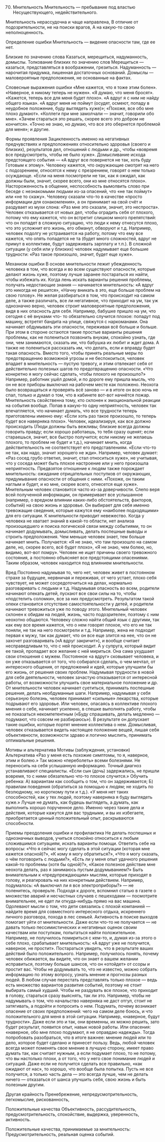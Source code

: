 ﻿70. Мнительность
Мнительность — пребывание под властью 
Несуществующего, недействительного.

Мнительность нерассудочна и чаще направлена, 
В отличие от подозрительности, не на поиски врагов, 
А на какую-то свою неполноценность.

Определение ошибки
Мнительность — видение опасности там, где ее нет.

Близкие по значению слова
Казаться, мерещиться, надуманность, домыслы.
Толкование близких по значению слов
Мерещиться — казаться, представляться в воображении, грезиться.
Надуманность — нарочитая придумка, лишенная достаточных оснований.
Домыслы — маловероятные предположения, не основанные на фактах.

Словесные выражения ошибки
«Мне кажется, что я тоже этим болен».
«Наверное, я никому теперь не нужен».
«Я думаю, что меня бросят».
«Кажется, теперь все для меня будет плохо».
«А вдруг я с ним не найду общего языка».
«А вдруг меня не поймут (осудят, осмеют, попаду в неудобное положение, буду выглядеть хуже)»; «Похоже, все обо мне плохо думают».
«Коллеги при мне замолчали — значит, говорили обо мне».
«Зачем стараться это решать, скорее всего это добром не кончится».
«Точно не знаю, но думаю, что все это обернется проблемой для меня»; и другие.

Формы проявления
Зацикленность именно на негативных предчувствиях и предположениях относительно здоровья (своего и близких), результатов дел, отношений с людьми и др., чтобы «вовремя все предусмотреть, чтобы не было хуже».
Домысливание исхода предстоящего события — «А вдруг все повернется не так, хоть буду
Готовым к этому».
Человеку кажется, что окружающие смотрят на него с подозрением, относятся к нему с презрением, говорят о нем только осуждающе. «Если на меня посмотрели не так, как я ожидал, как должны были, значит, скорее всего, они ко мне относятся плохо».
Настороженность в общении, неспособность вымолвить слово при беседе с незнакомыми людьми из-за опасений, что «не так поймут» или «не то скажу».
Человеку сказали что-то в качестве «просто информации для ознакомления», а он принимает на свой счёт и раздувает из мухи слона: «Раз мне это сказали, значит, это неспроста».
Человек отказывается от новых дел, чтобы оградить себя от плохого, потому что ему кажется, что он встретит слишком много препятствий: что он попадет в сложную ситуацию, что люди к нему отнесутся плохо, что это усложнит его жизнь, его обманут, обворуют и т.д. Например, человек подолгу не устраивается на работу, потому что ему все кажется, что опять попадется не та (будет много сложностей, вдруг не примут в коллективе, будут задерживать зарплату и т.п.).
В сложной ситуации (у себя или у близких) человек надумывает еще большие трудности: «Раз такое произошло, значит, будет еще хуже».

Механизм ошибки
В основе мнительности лежит убежденность человека в том, что всегда и во всем существуют опасности, которые делают жизнь хуже, поэтому лучше заранее постараться их найти, чтобы избежать их.
Когда лень искать варианты решения проблемы, получать недостающие знания — начинается мнительность: «А вдруг это никогда не решится», «Начну вникать в это, еще больше проблем на свою голову».
Не желая разбираться в том, что происходит на самом деле, а также различать, все ли негативное, что приходит на ум, так уж однозначно верно, человек строит маловероятные предположения, видя в них опасность для себя. Например, бабушке пришло на ум, что сегодня с её внуками что- то обязательно случится плохое: попадут под машину, встретят бандита на улице, свяжутся с наркоманами. Она начинает обдумывать эти опасности, переживая всё больше и больше. При этом в стороне остаются такие простые варианты решения проблемы, как не полениться позвонить внукам, спокойно узнать, где они, чем занимаются, сказать им, что бабушка их любит и ждет дома. А также не полениться рассказать им, что делать, если и вправду будет такая опасность.
Вместо того, чтобы принять реальные меры по предотвращению возможной угрозы и не беспокоиться, человек впадает в мнительность — пустую тревогу, и этим отвлекает себя от действительно полезных шагов по предотвращению опасности. «Что конкретно я могу сейчас сделать, чтобы плохого не произошло?» Например, работник ушёл домой, и по дороге ему пришла мысль, что он не все приборы выключил на рабочем месте как положено. Неохота было возвращаться и проверять всё заново — и в итоге он всю ночь не спал, только и думал о том, что в кабинете вот-вот начнётся пожар.
Мнительность свойственна тому, кто склонен к эмоциональной реакции на события вообще. Попав в какую-то одну неприятность, человек так впечатляется, что начинает думать, что все трудности теперь приготовлены именно ему: «Если хоть раз такое произошло, то теперь будет все наверняка плохо».
Человек, идеализируя, как все должно происходить (Люди должны быть вежливы; близкие всегда должны говорить правду; если хорошо работаешь, то тебя сразу оценят; если стараешься, значит, все быстро получится; если никому не желаешь плохого, то проблем не будет и т.д.), начинает мнить, когда действительность не соответствует его представлениям. «Если что-то не так, как надо, значит хорошего не жди». Например, человек думает: «Раз сосед грубо ответил, значит, стал относиться хуже», не учитывая, что у соседа может быть плохое настроение или у него произошла неприятность.
Предвзятое отношение к людям также порождает мнительность: ожидание отрицательных поступков от окружающих, придумывание опасности от общения с ними. «Похоже, он таким наглым и будет, и ко мне, скорее всего, отнесется еще хуже».
Мнительным человек становится часто из-за доверчивости. Слепо веря всей полученной информации, он примеривает все услышанное (например, о вредном влиянии каких-либо обстоятельств, факторов, событий) на свою жизнь и здоровье. Он выбирает для себя именно тревожащие сведения, которые кажутся ему «наиболее подходящими» для его ситуации.
К мнительности приводит невежество. Когда у человека не хватает знаний в какой-то области, нет анализа произошедшего и поиска логической связи между событиями, то он начинает додумывать, домысливать, делать поспешные выводы и строить предположения. Чем меньше человек знает, тем больше начинает мнить. Получается: «Я не знаю, что там произошло на самом деле, но, скорее всего, всё будет плохо», «Я не знаю, чем болею, но, видимо, вот-вот помру».
Человек не ищет причины своего тревожного состояния, а постоянно объясняет все предстоящими опасениями. Таким образом, человек находится под влиянием мнительности.

Вред
Постоянно надумывая то, чего нет, человек живет в постоянном страхе за будущее, нервничая и переживая, от чего устает, плохо себя чувствует, не может сосредоточиться на делах, нормально разговаривать с людьми и т.д.
Надумывая опасность во всем, родители начинают опекать детей, пускают все свои силы на то, чтобы «подстелить соломки», все за них предусмотреть. Результатом такой опеки становится отсутствие самостоятельности у детей, и родители начинают тревожиться уже по поводу этого.
Мнительный человек склонен к обидам на людей, жизнь, часто подозрителен, поэтому с ним неохотно общаются. Человеку сложно найти общий язык с другими, так как ему все время кажется, что о нем говорят плохое, что его не так поняли, не так на него посмотрели и т.д. Например, жена не подходит первая к мужу, так как думает, что он все еще злится на нее, что он не захочет разговаривать («А вдруг закричит»), и вообще считает несправедливым то, что с ней происходит. А у супруга, который видит ее такой, пропадает все желание с ней мириться. Она сама ухудшает свои отношения с мужем.
Постоянное «а вдруг» сковывает человека, и он уже отказывается от того, что собирался сделать, о чем мечтал, от интересного общения, от предложений и идей, которые улучшили бы его жизнь, от решения своих проблем.
Надумывая трудности в новой для себя деятельности, человек зачастую отказывается от интересной работы, от возможности улучшить свое материальное положение и др.
От мнительности человек начинает суетиться, принимать поспешные решения, делать необдуманные шаги. Например, надумывая у себя серьезную болезнь, человек принимает «сильные» лекарства, которые подрывают его здоровье. Или человек, опасаясь в коллективе плохого мнения о себе, начинает усиленно, в спешке выполнять работу, чтобы не показаться некомпетентным («Буду спрашивать, делать медленно — подумают, что совсем не разбираюсь»). В результате он допускает такие ошибки, которые портят мнение коллектива о нем.
Домысливая, человек отказывается видеть настоящее положение вещей, лишая себя объективности, возможности здраво и логично мыслить, принимать оптимальные решения.

Мотивы и альтернатива
Мотивы (заблуждения, установки)	Альтернатива
«Раз у меня есть похожие симптомы, то я, наверное, этим и болею.»	Так можно «переболеть» всеми болезнями.
Не переносить на себя услышанную информацию. Точный диагноз устанавливают специалисты.
«Если сын (дочь) задержались, не пришли вовремя, то с ними обязательно что-то плохое случится.»	Обучить ребенка:
А) вариантам как сообщить о том, что он задерживается;
Б) правилам поведения (обратиться за помощью к людям; не ходить по безлюдному, но короткому пути и т.д.).
«У меня нет таких способностей, как у тех людей, поэтому наверняка я буду выглядеть хуже.»	Лучше не думать, как будешь выглядеть, а думать, как выполнить хорошо порученное дело. Именно через такие дела и действия, которые кажутся для вас трудными, и вы их избегаете, приобретается ценный положительный опыт, раскрываются способности.

Приемы преодоления ошибки и профилактика
 Не делать поспешных и однозначных выводов, учиться спокойно относиться к любым сложившимся ситуациям, искать варианты помощи.
Ответить себе на вопросы: «Что я сейчас могу сделать в этой ситуации (которая мне кажется опасной)?», «К кому я могу обратиться?», «Что я могу сказать, о чём поговорить с людьми?», «Есть ли у меня опыт удачного решения какой-то проблемы (хотя бы одной)?», «Какое полезное действие мне неохота делать, раз я занимаюсь пустым додумыванием?» Быть внимательным к «предупреждающим» мыслям, которые приходят в голову, и реагировать на них конкретным действием. Например, подумалось: «А выключил ли я все электроприборы?» — не поленитесь, проверьте. Подходя к дороге, вспомнил статью в газете о множестве аварий и несчастных случаев с пешеходами — посмотрите внимательнее, не едет ли откуда-нибудь прямо на вас машина. Одолевают мысли о том, что дети связались с плохой компанией — найдите время для совместного интересного отдыха, искреннего личного разговора, похода в лес семьей. Активность в поиске выходов помогает уйти от мнительности.
Даже если что-то не получается — не давать только пессимистических и негативных оценок своим качествам или поступкам, попытаться найти положительное. Например, не получилось помириться с кем-то, и, думая из-за этого о себе плохо, срабатывает мнительность: «А вдруг уже не получится, наверное, не простит». Постараться увидеть, что в результате ваших действий было положительного. Например, получилось понять, почему человек обижается, вы видите, что он знает о вашем желании исправиться, поэтому больше шансов, что он «отойдет» от ссоры и простит вас.
Чтобы не додумывать то, что не известно, можно собрать информацию по этому вопросу, узнать мнение и прогнозы разных людей. В любом случае перестать представлять только плохое — ведь есть множество вариантов развития событий, поэтому не стоит выбирать самый худший.
Чтобы не раздувать все плохое, что приходит в голову, стараться сразу выяснять, так ли это. Например, чтобы не надумывать о том, что начальство наверняка не даст отгул, стоит не затягивать, а подойти и попросить о нем.
Подумать, почему возникает опасение от своих предположений: чего на самом деле боюсь, и что положительного для меня в этой ситуации. Например, «наверное, будут трудности». Даже если это и так, они временны, их можно решить, зато будет результат, появится опыт, навык новой работы. Или опасения: «наверное, обо мне плохо подумают, я не оправдаю надежды». Тогда попробовать разобраться, что в итоге важнее: мнение людей или то дело, которое будет сделано и принесет пользу. Ведь, любой человек всегда может поменять свое мнение в лучшую сторону, имеет право думать так, как считает нужным, а если подумает плохо, то не потому, что вы настолько плохи, а от того, что у него свое понимание людей и ситуаций. Даже если не получится сделать все правильно, «как ожидают от нас», то хорошо, что вообще была попытка. Пусть не все получится, а только часть дела — это всегда лучше, чем не делать ничего — отказаться от шанса улучшить себя, свою жизнь и быть полезным другим.

Другая крайность
Пренебрежение, непредусмотрительность, легкомыслие, рискованность,

Положительные качества
Объективность, рассудительность, предусмотрительность, спокойствие, выдержка, уверенность, активность.

Положительные качества, принимаемые за мнительность:
Предусмотрительность, реальная оценка событий. 
